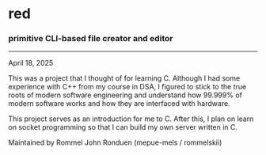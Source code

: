 <h1>red</h1>
<h3>primitive CLI-based file creator and editor</h3>

<hr>

<p>April 18, 2025</p>

<p>
This was a project that I thought of for learning C. Although
I had some experience with C++ from my course in DSA, I figured to stick to the true 
roots of modern software engineering and understand how 99.999% of modern software
works and how they are interfaced with hardware. 
</p>

<p>
This project serves as an introduction for me to C. After this, I plan on learn on 
socket programming so that I can build my own server written in C.
</p>

<p>
Maintained by Rommel John Ronduen (mepue-mels / rommelskii)
</p>
